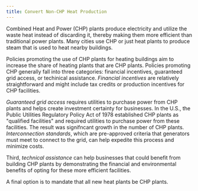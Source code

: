 ```yaml
---
title: Convert Non-CHP Heat Production
---
```

Combined Heat and Power (CHP) plants produce electricity and utilize the waste heat instead of discarding it, thereby making them more efficient than traditional power plants. Many cities use CHP or just heat plants to produce steam that is used to heat nearby buildings.

Policies promoting the use of CHP plants for heating buildings aim to increase the share of heating plants that are CHP plants. Policies promoting CHP generally fall into three categories: financial incentives, guaranteed grid access, or techinical assistance. *Financial incentives* are relatively straightforward and might include tax credits or production incentives for CHP facilities.

*Guaranteed grid access* requires utilities to purchase power from CHP plants and helps create investment certainty for businesses. In the U.S., the Public Utilities Regulatory Policy Act of 1978 established CHP plants as "qualified facilities" and required utilities to purchase power from these facilities. The result was signifncant growth in the number of CHP plants. *Interconnection standards*, which are pre-approved criteria that generators must meet to connect to the grid, can help expedite this process and minimize costs.

Third, *technical assistance* can help businesses that could benefit from building CHP plants by demonstrating the financial and environmental benefits of opting for these more efficient facilities.

A final option is to mandate that all new heat plants be CHP plants.
